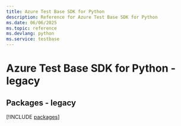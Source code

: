 ```yaml
---
title: Azure Test Base SDK for Python
description: Reference for Azure Test Base SDK for Python
ms.date: 06/06/2025
ms.topic: reference
ms.devlang: python
ms.service: testbase
---
```

# Azure Test Base SDK for Python - legacy
## Packages - legacy
[!INCLUDE [packages](test-base-index.md)]